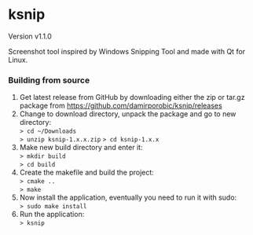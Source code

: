 # ksnip

Version v1.1.0

Screenshot tool inspired by Windows Snipping Tool and made with Qt for Linux. 


### Building from source

1. Get latest release from GitHub by downloading either the zip or tar.gz package from https://github.com/damirporobic/ksnip/releases  
2. Change to download directory, unpack the package and go to new directory:  
    `> cd ~/Downloads`    
    `> unzip ksnip-1.x.x.zip`
    `> cd ksnip-1.x.x`
3. Make new build directory and enter it:  
    `> mkdir build`  
    `> cd build`  
4. Create the makefile and build the project:  
    `> cmake ..`  
    `> make`  
5. Now install the application, eventually you need to run it with sudo:  
    `> sudo make install`  
5. Run the application:  
    `> ksnip`  

